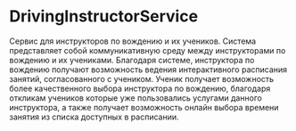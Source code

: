 # DrivingInstructorService
Сервис для инструкторов по вождению и их учеников.
Система представляет собой коммуникативную среду между инструкторами по вождению и их учениками.
Благодаря системе, инструктора по вождению получают возможность ведения интерактивного расписания занятий, согласованного с учеником. 
Ученик получает возможность более качественного выбора инструктора по вождению, благодаря откликам учеников которые уже пользовались услугами данного инструктора, а также получает возможность онлайн выбора времени занятия из списка доступных в расписании.

